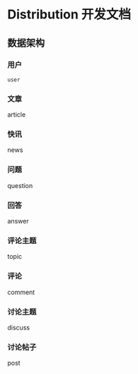 # Distribution 开发文档


## 数据架构

### 用户

```
user

```

### 文章

article

### 快讯 

news


### 问题

question


### 回答

answer

### 评论主题

topic

### 评论

comment

### 讨论主题

discuss

### 讨论帖子

post



